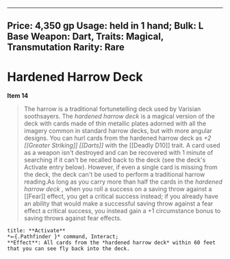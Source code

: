 
---
Price: 4,350 gp
Usage: held in 1 hand;
Bulk: L
Base Weapon: Dart,
Traits: Magical, Transmutation
Rarity: Rare
---

# Hardened Harrow Deck

**Item 14**

> The harrow is a traditional fortunetelling deck used by Varisian soothsayers. The *hardened harrow deck* is a magical version of the deck with cards made of thin metallic plates adorned with all the imagery common in standard harrow decks, but with more angular designs. You can hurl cards from the hardened harrow deck as *+2 [[Greater Striking]] [[Darts]]* with the [[Deadly D10]] trait. A card used as a weapon isn't destroyed and can be recovered with 1 minute of searching if it can't be recalled back to the deck (see the deck's Activate entry below). However, if even a single card is missing from the deck, the deck can't be used to perform a traditional harrow reading.As long as you carry more than half the cards in the *hardened harrow deck* , when you roll a success on a saving throw against a [[Fear]] effect, you get a critical success instead; if you already have an ability that would make a successful saving throw against a fear effect a critical success, you instead gain a +1 circumstance bonus to saving throws against fear effects.

```ad-embed-ability
title: **Activate**
*⬻{.Pathfinder }* command, Interact; 
**Effect**: All cards from the *hardened harrow deck* within 60 feet that you can see fly back into the deck.

```
